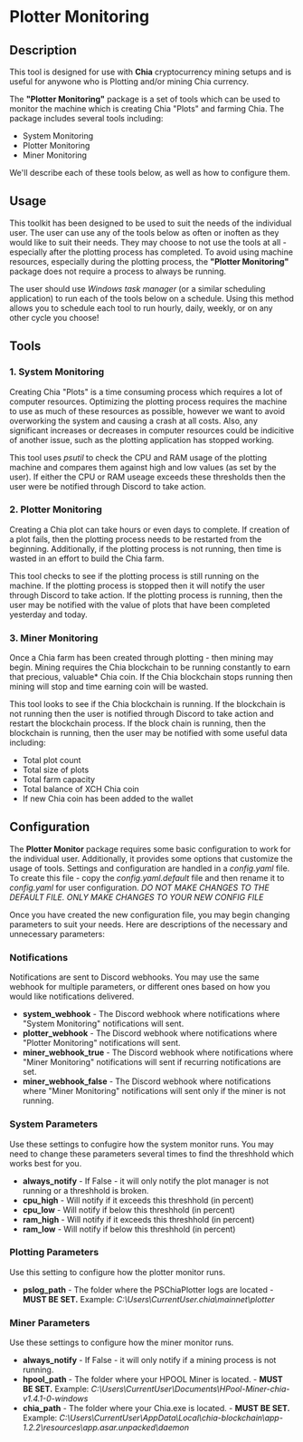 # Plotter Monitoring

## Description

This tool is designed for use with __Chia__ cryptocurrency mining setups and is useful for anywone who is Plotting and/or mining Chia currency.

The __"Plotter Monitoring"__ package is a set of tools which can be used to monitor the machine which is creating Chia "Plots" and farming Chia. The package includes several tools including:

* System Monitoring
* Plotter Monitoring
* Miner Monitoring

We'll describe each of these tools below, as well as how to configure them.

## Usage

This toolkit has been designed to be used to suit the needs of the individual user. The user can use any of the tools below as often or inoften as they would like to suit their needs. They may choose to not use the tools at all - especially after the plotting process has completed. To avoid using machine resources, especially during the plotting process, the __"Plotter Monitoring"__ package does not require a process to always be running.

The user should use _Windows task manager_ (or a similar scheduling application) to run each of the tools below on a schedule. Using this method allows you to schedule each tool to run hourly, daily, weekly, or on any other cycle you choose!

## Tools

### 1. System Monitoring

Creating Chia "Plots" is a time consuming process which requires a lot of computer resources. Optimizing the plotting process requires the machine to use as much of these resources as possible, however we want to avoid overworking the system and causing a crash at all costs. Also, any significant increases or decreases in computer resources could be indicitive of another issue, such as the plotting application has stopped working.

This tool uses _psutil_ to check the CPU and RAM usage of the plotting machine and compares them against high and low values (as set by the user). If either the CPU or RAM useage exceeds these thresholds then the user were be notified through Discord to take action.

### 2. Plotter Monitoring

Creating a Chia plot can take hours or even days to complete. If creation of a plot fails, then the plotting process needs to be restarted from the beginning. Additionally, if the plotting process is not running, then time is wasted in an effort to build the Chia farm.

This tool checks to see if the plotting process is still running on the machine. If the plotting process is stopped then it will notify the user through Discord to take action. If the plotting process is running, then the user may be notified with the value of plots that have been completed yesterday and today.

### 3. Miner Monitoring

Once a Chia farm has been created through plotting - then mining may begin. Mining requires the Chia blockchain to be running constantly to earn that precious, valuable* Chia coin. If the Chia blockchain stops running then mining will stop and time earning coin will be wasted.

This tool looks to see if the Chia blockchain is running. If the blockchain is not running then the user is notified through Discord to take action and restart the blockchain process. If the block chain is running, then the blockchain is running, then the user may be notified with some useful data including:

* Total plot count
* Total size of plots
* Total farm capacity
* Total balance of XCH Chia coin
* If new Chia coin has been added to the wallet

## Configuration

The __Plotter Monitor__ package requires some basic configuration to work for the individual user. Additionally, it provides some options that customize the usage of tools. Settings and configuration are handled in a _config.yaml_ file. To create this file - copy the _config.yaml.default_ file and then rename it to _config.yaml_ for user configuration. *DO NOT MAKE CHANGES TO THE DEFAULT FILE. ONLY MAKE CHANGES TO YOUR NEW CONFIG FILE*

Once you have created the new configuration file, you may begin changing parameters to suit your needs. Here are descriptions of the necessary and unnecessary parameters:

### Notifications

Notifications are sent to Discord webhooks. You may use the same webhook for multiple parameters, or different ones based on how you would like notifications delivered.

* __system_webhook__ - The Discord webhook where notifications where "System Monitoring" notifications will sent.
* __plotter_webhook__ - The Discord webhook where notifications where "Plotter Monitoring" notifications will sent.
* __miner_webhook_true__ - The Discord webhook where notifications where "Miner Monitoring" notifications will sent if recurring notifications are set.
* __miner_webhook_false__ - The Discord webhook where notifications where "Miner Monitoring" notifications will sent only if the miner is not running.

### System Parameters

Use these settings to confugire how the system monitor runs. You may need to change these parameters several times to find the threshhold which works best for you.

* __always_notify__ - If False - it will only notify the plot manager is not running or a threshhold is broken.
* __cpu_high__ - Will notify if it exceeds this threshhold (in percent)
* __cpu_low__ - Will notify if below this threshhold (in percent)
* __ram_high__ - Will notify if it exceeds this threshhold (in percent)
* __ram_low__ - Will notify if below this threshhold (in percent)

### Plotting Parameters

Use this setting to configure how the plotter monitor runs.

* __pslog_path__ - The folder where the PSChiaPlotter logs are located - __MUST BE SET.__  Example: _C:\Users\CurrentUser\.chia\mainnet\plotter_

### Miner Parameters

Use these settings to configure how the miner monitor runs.

* __always_notify__ - If False - it will only notify if a mining process is not running.
* __hpool_path__ - The folder where your HPOOL Miner is located. - __MUST BE SET.__ Example: _C:\Users\CurrentUser\Documents\HPool-Miner-chia-v1.4.1-0-windows_
* __chia_path__ - The folder where your Chia.exe is located. - __MUST BE SET.__ Example: _C:\Users\CurrentUser\AppData\Local\chia-blockchain\app-1.2.2\resources\app.asar.unpacked\daemon_
